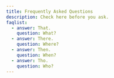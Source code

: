 ```yaml
---
title: Frequently Asked Questions
description: Check here before you ask.
faqlist:
  - answer: That.
    question: What?
  - answer: There.
    question: Where?
  - answer: Then.
    question: When?
  - answer: Tho.
    question: Who?
---
```


